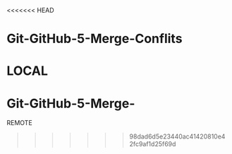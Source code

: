 <<<<<<< HEAD
# Git-GitHub-5-Merge-Conflits

LOCAL
=======
# Git-GitHub-5-Merge-

REMOTE
>>>>>>> 98dad6d5e23440ac41420810e42fc9af1d25f69d
